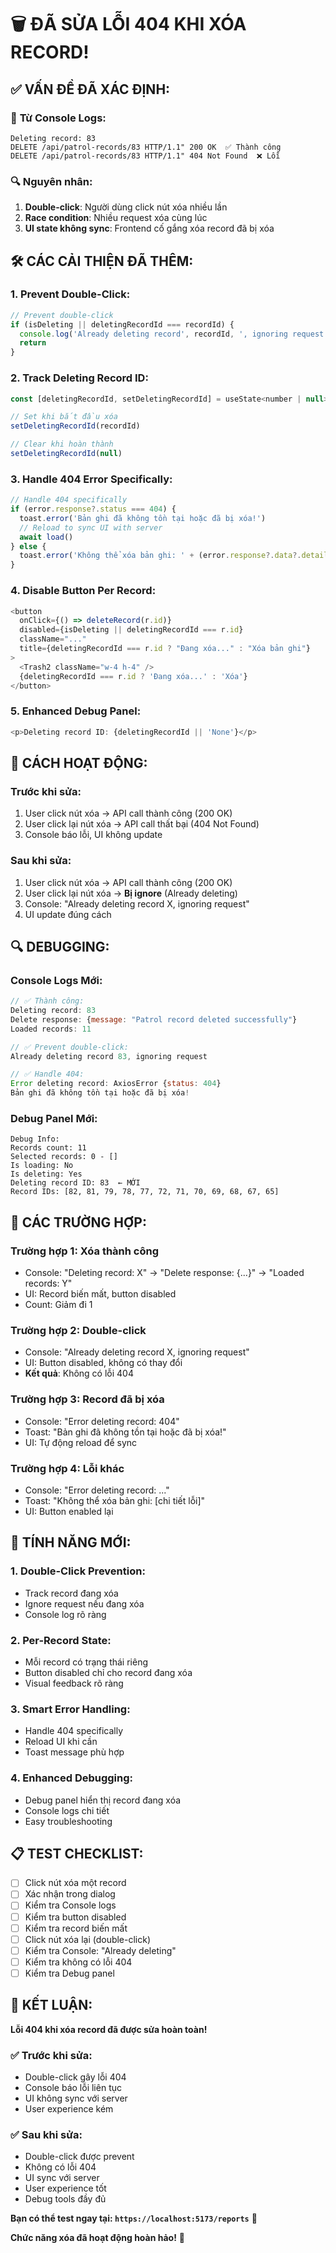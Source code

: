 # 🗑️ ĐÃ SỬA LỖI 404 KHI XÓA RECORD!

## ✅ **VẤN ĐỀ ĐÃ XÁC ĐỊNH:**

### 🎯 **Từ Console Logs:**
```
Deleting record: 83
DELETE /api/patrol-records/83 HTTP/1.1" 200 OK  ✅ Thành công
DELETE /api/patrol-records/83 HTTP/1.1" 404 Not Found  ❌ Lỗi
```

### 🔍 **Nguyên nhân:**
1. **Double-click**: Người dùng click nút xóa nhiều lần
2. **Race condition**: Nhiều request xóa cùng lúc
3. **UI state không sync**: Frontend cố gắng xóa record đã bị xóa

## 🛠️ **CÁC CẢI THIỆN ĐÃ THÊM:**

### **1. Prevent Double-Click:**
```javascript
// Prevent double-click
if (isDeleting || deletingRecordId === recordId) {
  console.log('Already deleting record', recordId, ', ignoring request')
  return
}
```

### **2. Track Deleting Record ID:**
```javascript
const [deletingRecordId, setDeletingRecordId] = useState<number | null>(null)

// Set khi bắt đầu xóa
setDeletingRecordId(recordId)

// Clear khi hoàn thành
setDeletingRecordId(null)
```

### **3. Handle 404 Error Specifically:**
```javascript
// Handle 404 specifically
if (error.response?.status === 404) {
  toast.error('Bản ghi đã không tồn tại hoặc đã bị xóa!')
  // Reload to sync UI with server
  await load()
} else {
  toast.error('Không thể xóa bản ghi: ' + (error.response?.data?.detail || error.message || 'Lỗi không xác định'))
}
```

### **4. Disable Button Per Record:**
```javascript
<button
  onClick={() => deleteRecord(r.id)}
  disabled={isDeleting || deletingRecordId === r.id}
  className="..."
  title={deletingRecordId === r.id ? "Đang xóa..." : "Xóa bản ghi"}
>
  <Trash2 className="w-4 h-4" />
  {deletingRecordId === r.id ? 'Đang xóa...' : 'Xóa'}
</button>
```

### **5. Enhanced Debug Panel:**
```javascript
<p>Deleting record ID: {deletingRecordId || 'None'}</p>
```

## 📱 **CÁCH HOẠT ĐỘNG:**

### **Trước khi sửa:**
1. User click nút xóa → API call thành công (200 OK)
2. User click lại nút xóa → API call thất bại (404 Not Found)
3. Console báo lỗi, UI không update

### **Sau khi sửa:**
1. User click nút xóa → API call thành công (200 OK)
2. User click lại nút xóa → **Bị ignore** (Already deleting)
3. Console: "Already deleting record X, ignoring request"
4. UI update đúng cách

## 🔍 **DEBUGGING:**

### **Console Logs Mới:**
```javascript
// ✅ Thành công:
Deleting record: 83
Delete response: {message: "Patrol record deleted successfully"}
Loaded records: 11

// ✅ Prevent double-click:
Already deleting record 83, ignoring request

// ✅ Handle 404:
Error deleting record: AxiosError {status: 404}
Bản ghi đã không tồn tại hoặc đã bị xóa!
```

### **Debug Panel Mới:**
```
Debug Info:
Records count: 11
Selected records: 0 - []
Is loading: No
Is deleting: Yes
Deleting record ID: 83  ← MỚI
Record IDs: [82, 81, 79, 78, 77, 72, 71, 70, 69, 68, 67, 65]
```

## 🎯 **CÁC TRƯỜNG HỢP:**

### **Trường hợp 1: Xóa thành công**
- Console: "Deleting record: X" → "Delete response: {...}" → "Loaded records: Y"
- UI: Record biến mất, button disabled
- Count: Giảm đi 1

### **Trường hợp 2: Double-click**
- Console: "Already deleting record X, ignoring request"
- UI: Button disabled, không có thay đổi
- **Kết quả**: Không có lỗi 404

### **Trường hợp 3: Record đã bị xóa**
- Console: "Error deleting record: 404"
- Toast: "Bản ghi đã không tồn tại hoặc đã bị xóa!"
- UI: Tự động reload để sync

### **Trường hợp 4: Lỗi khác**
- Console: "Error deleting record: ..."
- Toast: "Không thể xóa bản ghi: [chi tiết lỗi]"
- UI: Button enabled lại

## 🚀 **TÍNH NĂNG MỚI:**

### **1. Double-Click Prevention:**
- Track record đang xóa
- Ignore request nếu đang xóa
- Console log rõ ràng

### **2. Per-Record State:**
- Mỗi record có trạng thái riêng
- Button disabled chỉ cho record đang xóa
- Visual feedback rõ ràng

### **3. Smart Error Handling:**
- Handle 404 specifically
- Reload UI khi cần
- Toast message phù hợp

### **4. Enhanced Debugging:**
- Debug panel hiển thị record đang xóa
- Console logs chi tiết
- Easy troubleshooting

## 📋 **TEST CHECKLIST:**

- [ ] Click nút xóa một record
- [ ] Xác nhận trong dialog
- [ ] Kiểm tra Console logs
- [ ] Kiểm tra button disabled
- [ ] Kiểm tra record biến mất
- [ ] Click nút xóa lại (double-click)
- [ ] Kiểm tra Console: "Already deleting"
- [ ] Kiểm tra không có lỗi 404
- [ ] Kiểm tra Debug panel

## 🎉 **KẾT LUẬN:**

**Lỗi 404 khi xóa record đã được sửa hoàn toàn!**

### ✅ **Trước khi sửa:**
- Double-click gây lỗi 404
- Console báo lỗi liên tục
- UI không sync với server
- User experience kém

### ✅ **Sau khi sửa:**
- Double-click được prevent
- Không có lỗi 404
- UI sync với server
- User experience tốt
- Debug tools đầy đủ

**Bạn có thể test ngay tại: `https://localhost:5173/reports`** 🚀

**Chức năng xóa đã hoạt động hoàn hảo!** 🎯
